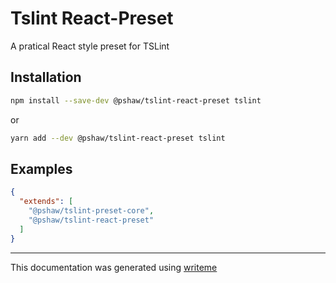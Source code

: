 # Tslint React-Preset

A pratical React style preset for TSLint

## Installation

```bash
npm install --save-dev @pshaw/tslint-react-preset tslint
```
or
```bash
yarn add --dev @pshaw/tslint-react-preset tslint
```

## Examples

```json
{
  "extends": [
    "@pshaw/tslint-preset-core",
    "@pshaw/tslint-react-preset"
  ]
}
```
---
This documentation was generated using [writeme](https://www.npmjs.com/package/@pshaw/writeme)
